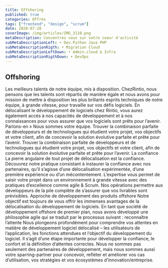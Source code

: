 ```yaml
---
title: Offshoring
published: true
categories: Offres
tags: ["frontend", "design", "scrum"]
date: 2020-07-28
coverImage: /img/articles/IMG_3110.png
metaDescription: Concentrez vous sur votre coeur d'activité
subMetaDescriptionLeft: • Dev.Python Java PHP
subMetaDescriptionRigth: • Migration Cloud
subMetaDescriptionLeftDown: • Admin.cloud & Infra
subMetaDescriptionRigthDown: • DevOps
---
```


## Offshoring

Les meilleurs talents de notre équipe, mis à disposition. ChezRintio, nous pensons que les talents sont répartis de manière égale et nous avons pour mission de mettre à disposition les plus brillants esprits techniques de notre équipe, à grande vitesse, pour travaille sur vos défis logiciels. En délocalisant le développement de logiciels chez Rintio, vous aurez également accès à nos capacités de développement et à nos connaissances pour vous assurer que vos logiciels sont prêts pour l’avenir. Parlons-en » Nous sommes votre équipe. Trouver la combinaison parfaite de développeurs et de technologues qui étudient votre projet, vos objectifs et votre client, afin de concevoir la solution évolutive parfaite et prête pour l’avenir.
Trouver la combinaison parfaite de développeurs et de technologues qui étudient votre projet, vos objectifs et votre client, afin de concevoir la solution évolutive parfaite et prête pour l’avenir.
La confiance La pierre angulaire de tout projet de délocalisation est la confiance. Découvrez notre pratique consistant à instaurer la confiance avec nos partenaires, qu’il s’agisse d’une délocalisation expérimentée, d’une première expérience ou d’un mécontentement. L’expertise vous permet de saisir votre projet dans un environnement à grande vitesse avec des pratiques d’excellence comme agile & Scrum.
Nos opérations permettre aux développeurs de la pile complète de s’assurer que vos livrables sont prévisibles. Approche de développement des produits offshore Notre objectif est toujours de vous offrir les immenses avantages de la délocalisation du développement de logiciels.
En tant que société de développement offshore de premier plan, nous avons développé une philosophie agile qui se traduit par le processus suivant : reconnaître l’attente Nous plongeons profondément pour comprendre vos attentes en matière de développement logiciel délocalisé – les utilisateurs de l’application, les fonctions attendues et l’objectif du développement du logiciel.
Il s’agit d’une étape importante pour développer la confiance, le confort et la définition d’attentes correctes. Nous ne sommes pas seulement des partenaires de développement, mais nous sommes aussi votre sparring-partner pour concevoir, refléter et améliorer vos cas d’utilisation, vos stratégies et vos écosystèmes d’innovation/entreprise.
